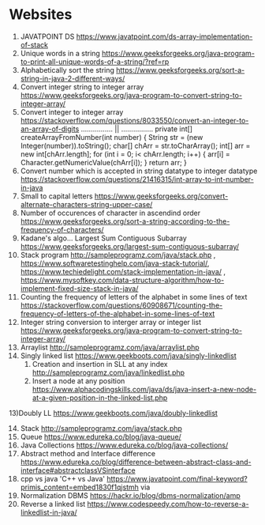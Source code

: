 # Websites


1) JAVATPOINT DS https://www.javatpoint.com/ds-array-implementation-of-stack
2) Unique words in a string https://www.geeksforgeeks.org/java-program-to-print-all-unique-words-of-a-string/?ref=rp 
3) Alphabetically sort the string https://www.geeksforgeeks.org/sort-a-string-in-java-2-different-ways/
4) Convert integer string to integer array https://www.geeksforgeeks.org/java-program-to-convert-string-to-integer-array/
5) Convert integer to integer array https://stackoverflow.com/questions/8033550/convert-an-integer-to-an-array-of-digits ................ || ................ private int[] createArrayFromNumber(int number) {
    String str = (new Integer(number)).toString();
    char[] chArr = str.toCharArray();
    int[] arr = new int[chArr.length];
    for (int i = 0; i< chArr.length; i++) {
        arr[i] = Character.getNumericValue(chArr[i]);
    }
    return arr;
}
6) Convert number which is accepted in string datatype to integer datatype https://stackoverflow.com/questions/21416315/int-array-to-int-number-in-java 
7) Small to capital letters https://www.geeksforgeeks.org/convert-alternate-characters-string-upper-case/
8) Number of occurences of character in ascendind order https://www.geeksforgeeks.org/sort-a-string-according-to-the-frequency-of-characters/
9) Kadane's algo... Largest Sum Contiguous Subarray https://www.geeksforgeeks.org/largest-sum-contiguous-subarray/
10) Stack program http://sampleprogramz.com/java/stack.php , https://www.softwaretestinghelp.com/java-stack-tutorial/, https://www.techiedelight.com/stack-implementation-in-java/ , https://www.mysoftkey.com/data-structure-algorithm/how-to-implement-fixed-size-stack-in-java/ 
11) Counting the frequency of letters of the alphabet in some lines of text https://stackoverflow.com/questions/60908671/counting-the-frequency-of-letters-of-the-alphabet-in-some-lines-of-text
12) Integer string conversion to interger array or integer list https://www.geeksforgeeks.org/java-program-to-convert-string-to-integer-array/
13) Arraylist http://sampleprogramz.com/java/arraylist.php
14) Singly linked list https://www.geekboots.com/java/singly-linkedlist
    1. Creation and insertion in SLL at any index http://sampleprogramz.com/java/linkedlist.php
    2. Insert a node at any position https://www.alphacodingskills.com/java/ds/java-insert-a-new-node-at-a-given-position-in-the-linked-list.php

13)Doubly LL https://www.geekboots.com/java/doubly-linkedlist

14) Stack http://sampleprogramz.com/java/stack.php
15) Queue https://www.edureka.co/blog/java-queue/
16) Java Collections https://www.edureka.co/blog/java-collections/
17) Abstract method and Interface difference https://www.edureka.co/blog/difference-between-abstract-class-and-interface#abstractclassVSinterface
18) cpp vs java 'C++ vs Java' https://www.javatpoint.com/final-keyword?primis_content=embed1830f1qjstmh via
19) Normalization DBMS https://hackr.io/blog/dbms-normalization/amp
20) Reverse a linked list https://www.codespeedy.com/how-to-reverse-a-linkedlist-in-java/

